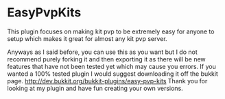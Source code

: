 EasyPvpKits
===========
This plugin focuses on making kit pvp to be extremely easy for anyone to setup which makes it great for almost any kit pvp server.

Anyways as I said before, you can use this as you want but I do not recommend purely forking it and then exporting it as there will be new features that have not been tested yet which may cause you errors. If you wanted a 100% tested plugin I would suggest downloading it off the bukkit page. http://dev.bukkit.org/bukkit-plugins/easy-pvp-kits
Thank you for looking at my plugin and have fun creating your own versions.
